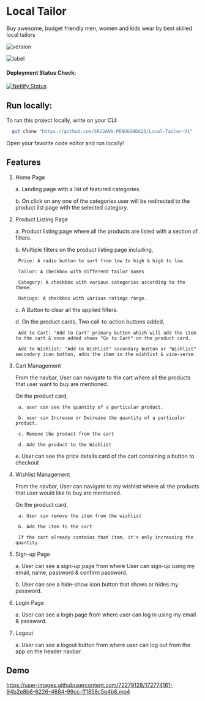 # Local Tailor

Buy awesome, budget friendly men, women and kids wear by best skilled local tailors <br />

![version](https://img.shields.io/badge/version-v1-green)

![label](https://img.shields.io/badge/label-open--source-blue)

#### Deployment Status Check: <br />

[![Netlify Status](https://api.netlify.com/api/v1/badges/8b083945-912e-4f2d-90fd-9f8bcf06aeee/deploy-status)](https://app.netlify.com/sites/local-tailor-v1/deploys)

## Run locally:

To run this project locally, write on your CLI:

```bash
  git clone "https://github.com/SRUJANA-PENUGONDA13/Local-Tailor-V1"
```

Open your favorite code editor and run locally!

## Features 

1. Home Page

	a. Landing page with a list of featured categories.
  
	b. On click on any one of the categories user will be redirected to the product list page with the selected category.
  
2. Product Listing Page

	a. Product listing page where all the products are listed with a section of filters.
  
	b. Multiple filters on the product listing page including,
  
		Price: A radio button to sort from low to high & high to low.
    
		Tailor: A checkbox with different tailor names
    
		Category: A checkbox with various categories according to the theme.
    
		Ratings: A checkbox with various ratings range.
    
	c. A Button to clear all the applied filters.
  
	d. On the product cards, Two call-to-action buttons added,
  
		Add to Cart: "Add to Cart" primary button which will add the item to the cart & once added shows "Go to Cart" on the product card.
    
		Add to Wishlist: "Add to Wishlist" secondary button or "Wishlist" secondary icon button, adds the item in the wishlist & vice-verse.
    
3. Cart Management

	From the navbar, User can navigate to the cart where all the products that user want to buy are mentioned.
  
	On the product card,
  
		a. user can see the quantity of a particular product.
    
		b. user can Increase or Decrease the quantity of a particular product.
    
		c. Remove the product from the cart
    
		d. Add the product to the Wishlist
    
	  e. User can see the price details card of the cart containing a button to checkout 
    
4. Wishlist Management

	From the navbar, User can navigate to my wishlist where all the products that user would like to buy are mentioned.
  
	On the product card,
  
		a. User can remove the item from the wishlist
    
		b. Add the item to the cart
    
		If the cart already contains that item, it's only increasing the quantity.
    
5. Sign-up Page

	 a. User can see a sign-up page from where User can sign-up using my email, name, password & confirm password.
   
	 b. User can see a hide-show icon button that shows or hides my password.
   
6. Login Page

   a.	User can see a login page from where user can log in using my email & password.
   
7. Logout

	 a. User can see a logout button from where user can log out from the app on the header navbar.

## Demo



https://user-images.githubusercontent.com/72279128/172774161-94b2e8b6-6226-4684-99cc-ff1858c5e4b8.mp4



